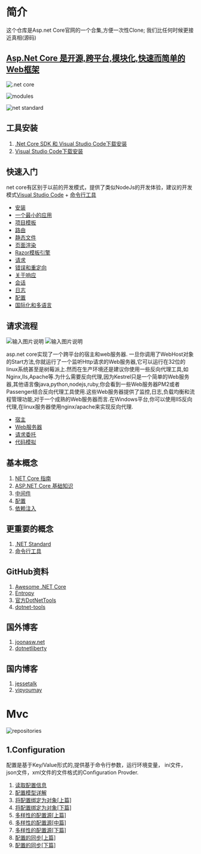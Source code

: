 # 简介
这个仓库是Asp.net Core官网的一个合集,方便一次性Clone; 我们比任何时候更接近真相(源码)

## [Asp.Net Core 是开源,跨平台,模块化,快速而简单的Web框架](https://docs.microsoft.com/zh-cn/aspnet/core/)

![.net core](https://gitee.com/uploads/images/2018/0123/145154_42b9985c_1390534.png ".net core")

![modules](https://gitee.com/uploads/images/2018/0202/130232_dfeea866_1390534.png "aspnetcore_modules.png")

![net standard](https://gitee.com/uploads/images/2018/0129/170535_6bb2348b_1390534.png "TIM截图20180129142552.png")
## 工具安装
1. [.Net Core SDK 和 Visual Studio Code下载安装](https://www.microsoft.com/net/download/)
2. [Visual Studio Code下载安装](https://code.visualstudio.com/)

## 快速入门
net core有区别于以前的开发模式，提供了类似NodeJs的开发体验，建议的开发模式[Visual Studio Code](https://code.visualstudio.com/) + [命令行工具](https://docs.microsoft.com/zh-cn/dotnet/core/tools/?tabs=netcore2x)
- [安装](http://netgos.com/corequickstart/)
- [一个最小的应用](http://netgos.com/corequickstart/)
- [项目模板](http://netgos.com/corequickstart/)
- [路由](http://netgos.com/corequickstart/)
- [静态文件](http://netgos.com/corequickstart/)
- [页面渲染](http://netgos.com/corequickstart/)
- [Razor模板引擎](http://netgos.com/corequickstart/)
- [请求](http://netgos.com/corequickstart/)
- [错误和重定向](http://netgos.com/corequickstart/)
- [关于响应](http://netgos.com/corequickstart/)
- [会话](http://netgos.com/corequickstart/)
- [日志](http://netgos.com/corequickstart/)
- [配置](http://netgos.com/corequickstart/)
- [国际化和多语言](http://netgos.com/corequickstart/)

## 请求流程

![输入图片说明](https://gitee.com/uploads/images/2018/0205/153224_f46d7b73_1390534.png "请求流程.png")
![输入图片说明](https://gitee.com/uploads/images/2018/0205/153401_a3ded117_1390534.png "请求流程2.png")

asp.net core实现了一个跨平台的宿主和web服务器. 一旦你调用了WebHost对象的Start方法,你就运行了一个监听Http请求的Web服务器,它可以运行在32位的linux系统甚至是树莓派上.然而在生产环境还是建议你使用一些反向代理工具,如Nginx,IIs,Apache等.为什么需要反向代理,因为Kestrel只是一个简单的Web服务器,其他语言像java,python,nodejs,ruby,你会看到一些Web服务器PM2或者Passenger结合反向代理工具使用.这些Web服务器提供了监控,日志,负载均衡和流程管理功能,对于一个成熟的Web服务器而言.在Windows平台,你可以使用IIS反向代理,在linux服务器使用nginx/apache来实现反向代理.

- [宿主](http://netgos.com/corequickstart/)
- [Web服务器](http://netgos.com/corequickstart/)
- [请求委托](http://netgos.com/corequickstart/)
- [代码模拟](https://gitee.com/defa/aspnetcore_study)

## 基本概念
1. [NET Core 指南](https://docs.microsoft.com/zh-cn/dotnet/core/index)
2. [ASP.NET Core 基础知识](https://docs.microsoft.com/zh-cn/aspnet/core/fundamentals/index?tabs=aspnetcore2x)
3. [中间件](https://docs.microsoft.com/zh-cn/aspnet/core/fundamentals/middleware?tabs=aspnetcore2x)
4. [配置](https://docs.microsoft.com/zh-cn/aspnet/core/fundamentals/configuration)
5. [依赖注入](https://docs.microsoft.com/zh-cn/aspnet/core/fundamentals/dependency-injection)

## 更重要的概念
1. [.NET Standard](https://docs.microsoft.com/zh-cn/dotnet/standard/net-standard)
2. [命令行工具](https://docs.microsoft.com/zh-cn/dotnet/core/tools/?tabs=netcore2x)

## GitHub资料
1. [Awesome .NET Core](https://github.com/thangchung/awesome-dotnet-core/)
2. [Entropy](https://github.com/aspnet/Entropy/tree/dev/samples)
3. [官方DotNetTools](https://github.com/aspnet/DotNetTools)
3. [dotnet-tools](https://github.com/natemcmaster/dotnet-tools)

## 国外博客
1. [joonasw.net](https://joonasw.net)
2. [dotnetliberty](https://dotnetliberty.com)

## 国内博客
1. [jessetalk](http://www.jessetalk.cn/category/tech/)
2. [vipyoumay](http://www.cnblogs.com/vipyoumay/category/842989.html)


# Mvc
![repositories](https://gitee.com/uploads/images/2018/0123/150100_976cc7cc_1390534.png "clipboard1.png")

## 1.Configuration
配置是基于Key/Value形式的,提供基于命令行参数，运行环境变量， ini文件，json文件，xml文件的文件格式的Configuration Provder.
1. [读取配置信息](http://www.cnblogs.com/artech/p/asp-net-core-config-01.html)
2. [配置模型详解](http://www.cnblogs.com/artech/p/asp-net-core-config-02.html)
3. [将配置绑定为对象[上篇]](http://www.cnblogs.com/artech/p/asp-net-core-config-03.html)
4. [将配置绑定为对象[下篇]](http://www.cnblogs.com/artech/p/asp-net-core-config-04.html)
5. [多样性的配置源[上篇]](http://www.cnblogs.com/artech/p/asp-net-core-config-4-1.html)
6. [多样性的配置源[中篇]](http://www.cnblogs.com/artech/p/asp-net-core-config-4-2.html)
7. [多样性的配置源[下篇]](http://www.cnblogs.com/artech/p/asp-net-core-config-4-3.html)
8. [配置的同步[上篇]](http://www.cnblogs.com/artech/p/asp-net-core-config-5-1.html)
9. [配置的同步[下篇]](http://www.cnblogs.com/artech/p/asp-net-core-config-5-2.html)







